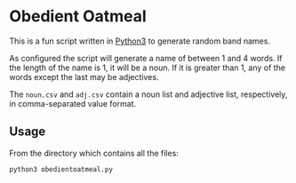 Obedient Oatmeal
================

This is a fun script written in [Python3](https://www.python.org/downloads/) to generate random band names.

As configured the script will generate a name of between 1 and 4 words. If the length of the name is 1, it will be a noun. If it is greater than 1, any of the words except the last may be adjectives.

The `noun.csv` and `adj.csv` contain a noun list and adjective list, respectively, in comma-separated value format.

Usage
-----

From the directory which contains all the files:

```
python3 obedientoatmeal.py
```
